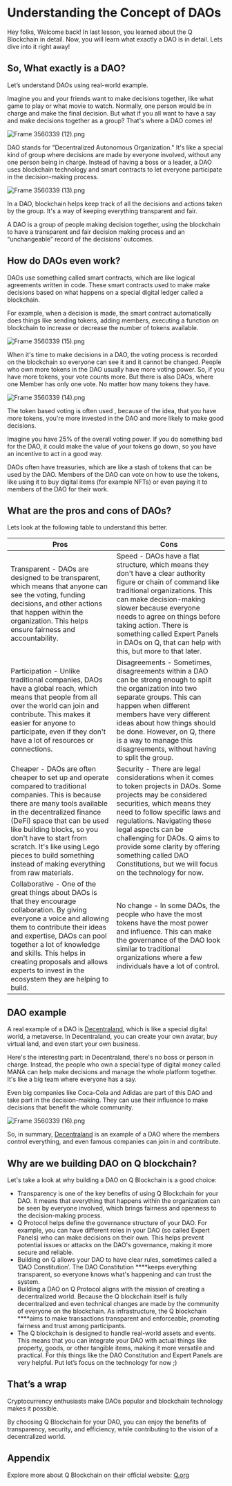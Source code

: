 # Understanding the Concept of DAOs

Hey folks, Welcome back! In last lesson, you learned about the Q Blockchain in detail. Now, you will learn what exactly a DAO is in detail. Lets dive into it right away!

## So, What exactly is a DAO?

Let’s understand DAOs using real-world example.

Imagine you and your friends want to make decisions together, like what game to play or what movie to watch. Normally, one person would be in charge and make the final decision. But what if you all want to have a say and make decisions together as a group? That's where a DAO comes in!

![Frame 3560339 (12).png](Understanding%20the%20Concept%20of%20DAOs%204654e370a7724baaabb1926a7fbfb62b/Frame_3560339_(12).png)

DAO stands for "Decentralized Autonomous Organization." It's like a special kind of group where decisions are made by everyone involved, without any one person being in charge. Instead of having a boss or a leader, a DAO uses blockchain technology and smart contracts to let everyone participate in the decision-making process.

![Frame 3560339 (13).png](Understanding%20the%20Concept%20of%20DAOs%204654e370a7724baaabb1926a7fbfb62b/Frame_3560339_(13).png)

In a DAO, blockchain helps keep track of all the decisions and actions taken by the group. It's a way of keeping everything transparent and fair.

A DAO is a group of people making decision together, using the blockchain to have a transparent and fair decision making process and an “unchangeable” record of the decisions’ outcomes.

## How do DAOs even work?

DAOs use something called smart contracts, which are like logical agreements written in code. These smart contracts used to make make decisions based on what happens on a special digital ledger called a blockchain.

For example, when a decision is made, the smart contract automatically does things like sending tokens, adding members, executing a function on blockchain to increase or decrease the number of tokens available.

![Frame 3560339 (15).png](Understanding%20the%20Concept%20of%20DAOs%204654e370a7724baaabb1926a7fbfb62b/Frame_3560339_(15).png)

When it's time to make decisions in a DAO, the voting process is recorded on the blockchain so everyone can see it and it cannot be changed. People who own more tokens in the DAO usually have more voting power. So, if you have more tokens, your vote counts more. But there is also DAOs, where one Member has only one vote. No matter how many tokens they have. 

![Frame 3560339 (14).png](Understanding%20the%20Concept%20of%20DAOs%204654e370a7724baaabb1926a7fbfb62b/Frame_3560339_(14).png)

The token based voting is often used , because of the idea, that you have more tokens, you're more invested in the DAO and more likely to make good decisions.

Imagine you have 25% of the overall voting power. If you do something bad for the DAO, it could make the value of your tokens go down, so you have an incentive to act in a good way.

DAOs often have treasuries, which are like a stash of tokens that can be used by the DAO. Members of the DAO can vote on how to use the tokens, like using it to buy digital items (for example NFTs) or even paying it to members of the DAO for their work.

## What are the pros and cons of DAOs?

Lets look at the following table to understand this better.

| Pros | Cons |
| --- | --- |
| Transparent - DAOs are designed to be transparent, which means that anyone can see the voting, funding decisions, and other actions that happen within the organization. This helps ensure fairness and accountability. | Speed - DAOs have a flat structure, which means they don't have a clear authority figure or chain of command like traditional organizations. This can make decision-making slower because everyone needs to agree on things before taking action. There is something called Expert Panels in DAOs on Q, that can help with this, but more to that later. |
| Participation - Unlike traditional companies, DAOs have a global reach, which means that people from all over the world can join and contribute. This makes it easier for anyone to participate, even if they don't have a lot of resources or connections. | Disagreements - Sometimes, disagreements within a DAO can be strong enough to split the organization into two separate groups. This can happen when different members have very different ideas about how things should be done. However, on Q, there is a way to manage this disagreements, without having to split the group. |
| Cheaper - DAOs are often cheaper to set up and operate compared to traditional companies. This is because there are many tools available in the decentralized finance (DeFi) space that can be used like building blocks, so you don't have to start from scratch. It's like using Lego pieces to build something instead of making everything from raw materials. | Security - There are legal considerations when it comes to token projects in DAOs. Some projects may be considered securities, which means they need to follow specific laws and regulations. Navigating these legal aspects can be challenging for DAOs. Q aims to provide some clarity by offering something called DAO Constitutions, but we will focus on the technology for now. |
| Collaborative - One of the great things about DAOs is that they encourage collaboration. By giving everyone a voice and allowing them to contribute their ideas and expertise, DAOs can pool together a lot of knowledge and skills. This helps in creating proposals and allows experts to invest in the ecosystem they are helping to build. | No change - In some DAOs, the people who have the most tokens have the most power and influence. This can make the governance of the DAO look similar to traditional organizations where a few individuals have a lot of control. |

## DAO example

A real example of a DAO is [Decentraland](https://decentraland.org/), which is like a special digital world, a metaverse. In Decentraland, you can create your own avatar, buy virtual land, and even start your own business.

Here's the interesting part: in Decentraland, there's no boss or person in charge. Instead, the people who own a special type of digital money called MANA can help make decisions and manage the whole platform together. It's like a big team where everyone has a say.

Even big companies like Coca-Cola and Adidas are part of this DAO and take part in the decision-making. They can use their influence to make decisions that benefit the whole community.

![Frame 3560339 (16).png](Understanding%20the%20Concept%20of%20DAOs%204654e370a7724baaabb1926a7fbfb62b/Frame_3560339_(16).png)

So, in summary, [Decentraland](https://decentraland.org/) is an example of a DAO where the members control everything, and even famous companies can join in and contribute.

## Why are we building DAO on Q blockchain?

Let's take a look at why building a DAO on Q Blockchain is a good choice:

- Transparency is one of the key benefits of using Q Blockchain for your DAO. It means that everything that happens within the organization can be seen by everyone involved, which brings fairness and openness to the decision-making process.
- Q Protocol helps define the governance structure of your DAO. For example, you can have different roles in your DAO (so called Expert Panels) who can make decisions on their own. This helps prevent potential issues or attacks on the DAO's governance, making it more secure and reliable.
- Building on Q allows your DAO to have clear rules, sometimes called a ‘DAO Constitution’. The DAO Constitution ****keeps everything transparent, so everyone knows what's happening and can trust the system.
- Building a DAO on Q Protocol aligns with the mission of creating a decentralized world. Because the Q blockchain itself is fully decentralized and even technical changes are made by the community of everyone on the blockchain. As infrastructure, the Q blockchain ****aims to make transactions transparent and enforceable, promoting fairness and trust among participants.
- The Q blockchain is designed to handle real-world assets and events. This means that you can integrate your DAO with actual things like property, goods, or other tangible items, making it more versatile and practical. For this things like the DAO Constitution and Expert Panels are very helpful. Put let’s focus on the technology for now ;)

## That’s a wrap

Cryptocurrency enthusiasts make DAOs popular and blockchain technology makes it possible.  

By choosing Q Blockchain for your DAO, you can enjoy the benefits of transparency, security, and efficiency, while contributing to the vision of a decentralized world. 

## Appendix

Explore more about Q Blockchain on their official website: [Q.org](http://Q.org)

